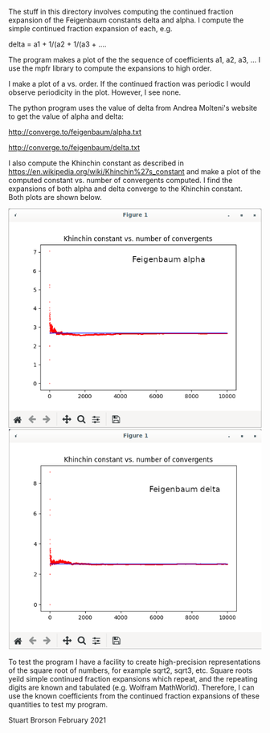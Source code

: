 The stuff in this directory involves computing the continued
fraction expansion of the Feigenbaum constants delta
and alpha.  I compute the simple continued fraction expansion
of each, e.g. 

delta = a1 + 1/(a2 + 1/(a3 + ....

The program makes a plot of the the sequence of coefficients
a1, a2, a3, ...  I use the mpfr library to compute the
expansions to high order.

I make a plot of a vs. order.  If the continued fraction was
periodic I would observe periodicity in the plot.  However,
I see none.

The python program uses the value of delta from Andrea Molteni's
website to get the value of alpha and delta:

http://converge.to/feigenbaum/alpha.txt

http://converge.to/feigenbaum/delta.txt

I also compute the Khinchin constant as described in
https://en.wikipedia.org/wiki/Khinchin%27s_constant
and make a plot of the computed constant vs. number of
convergents computed.  I find the expansions of both 
alpha and delta converge to the Khinchin constant.  
Both plots are shown below.

![AlphaPlot](AlphaPlot.png)
![DeltaPlot](DeltaPlot.png)

To test the program I have a facility to create high-precision
representations of the square root of numbers, for example
sqrt2, sqrt3, etc.  Square roots yeild simple continued fraction
expansions which repeat, and the repeating digits are known and
tabulated (e.g. Wolfram MathWorld).  Therefore, I can use
the known coefficients from the continued fraction expansions
of these quantities to test my program.

Stuart Brorson
February 2021
